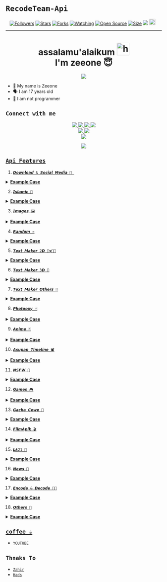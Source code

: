 # ```RecodeTeam-Api```
<p align="center">
<a href="https://github.com/PinoRecode/followers"><img title="Followers" src="https://img.shields.io/github/followers/PinoCoders?color=red&style=flat-square"></a>
<a href="https://github.com/PinoRecode/api-PinoCoders/stargazers/"><img title="Stars" src="https://img.shields.io/github/stars/PinoCoders/api-PinoCoders?color=blue&style=flat-square"></a>
<a href="https://github.com/PinoRecode/api-PinoCoders/network/members"><img title="Forks" src="https://img.shields.io/github/forks/PinoCoders/api-PinoCoders?color=red&style=flat-square"></a>
<a href="https://github.com/PinoRecode/api-PinoCoders/watchers"><img title="Watching" src="https://img.shields.io/github/watchers/PinoCoders/api-PinoCoders?label=Watchers&color=blue&style=flat-square"></a>
<a href="https://github.com/PinoRecode/Rest-api-RecodeTeam"><img title="Open Source" src="https://badges.frapsoft.com/os/v2/open-source.svg?v=103"></a>
<a href="https://github.com/PinoRecode/Rest-api-RecodeTeam/"><img title="Size" src="https://img.shields.io/github/repo-size/PinoCoders/Rest-api-RecodeTeam?style=flat-square&color=green"></a>
<a href="https://hits.seeyoufarm.com"><img src="https://hits.seeyoufarm.com/api/count/incr/badge.svg?url=https%3A%2F%2Fgithub.com%2FPinoCoders%2FRest-api-RecodeTeam&count_bg=%2379C83D&title_bg=%23555555&icon=probot.svg&icon_color=%2300FF6D&title=hits&edge_flat=false"/></a>
<a href="https://github.com/PinoRecode/Rest-api-RecodeTeam/graphs/commit-activity"><img height="20" src="https://img.shields.io/badge/Maintained%3F-yes-green.svg"></a>&nbsp;&nbsp;
</p>
<p align='center'>
    </p>

-------
<h1 align="center">assalamu'alaikum <img src="https://user-images.githubusercontent.com/1303154/88677602-1635ba80-d120-11ea-84d8-d263ba5fc3c0.gif" width="40px" alt="hi"><br>I'm zeeone 😇 </h1>
<p align="center">
  <img src="https://c.top4top.io/p_2069qnvob1.jpg" /></>
</p>

- 👼 My name is Zeeone 
- 🗣️ I am 17 years old 
- 🔭 I am not programmer

## ```Connect with me```
<p align="center">
  <a href="https://instagram.com/PinoCoders"><img src="https://img.shields.io/badge/Instagram-E4405F?style=for-the-badge&logo=instagram&logoColor=white"/> 
  <a href="https://wa.me/message/JBGU4J2DVYEDK1"><img src="https://img.shields.io/badge/WhatsApp-25D366?style=for-the-badge&logo=whatsapp&logoColor=white" />
  <a href="https://www.facebook.com/profile.php?id=100015526687857"><img src="https://img.shields.io/badge/Facebook-%234267B2.svg?&style=for-the-badge&logo=facebook&logoColor=white" />
  <a href="https://t.me/zeeoneee"><img src="https://img.shields.io/badge/Telegram-%230088cc.svg?&style=for-the-badge&logo=telegram&logoColor=white" /> <br>
  <a href="https://github.com/PinoRecode"><img src="https://img.shields.io/badge/-GitHub-black?style=flat-square&logo=github" /> 
  <a href="https://youtube.com/c/PINOMODZ"><img src="https://img.shields.io/youtube/channel/subscribers/UCdzWwbApjkyODby7_MoRYlA?style=social" /> <br>
  <a href="https://komarev.com/ghpvc/?username=PinoCoders&color=blue&style=flat-square&label=Profile+Dilihat"><img src="https://komarev.com/ghpvc/?username=PinoCoders&color=blue&style=flat-square&label=Profile+Dilihat" />

</p>

<p align="center">
  <a href="https://youtube.com/c/PINOMODZ"><img src="https://f.top4top.io/p_207542cfh1.jpg" />
</p>


## ```Api Features```

1. ```𝘿𝙤𝙬𝙣𝙡𝙤𝙖𝙙 & 𝙎𝙤𝙘𝙞𝙖𝙡 𝙈𝙚𝙙𝙞𝙖 🤳 ```
<details>

<summary> <b>Example Case</b></summary><br/>

```
Example Case:

case 'youtube_audio':  
      if (args.length < 1) return reply("Where's the link bro")
      if (!isUrl(args[0]) && !args[0].includes('youtu')) return reply('```Invalid link```')
      reply(lang.wait()) 
      anu = await fetchJson(`https://api-recodeteam.herokuapp.com/api/yutub/audio?url=${args[0]}&apikey=RecodeTeam`)
        ini_txt = `YT AUDIO HAS BEEN FOUND\n\n`
        ini_txt += `• Judul : ${anu.result.title}\n`
        ini_txt += `• Ext : mp3\n`
        ini_txt += `• Size : ${anu.result.filesize}\n\n_Tunggu beberapa menit video akan segera di kirimkan_`
        ini_txt2 = await getBuffer(anu.result.thumb)
        ini_txt3 = await getBuffer(anu.result.result)
      alpha.sendMessage(from, ini_txt2, image, { quoted: mek, caption: ini_txt })
      alpha.sendMessage(from, ini_txt3, audio, { mimetype: 'audio/mp4', quoted: mek, ptt:true})
      break

```
</details>

2. ```𝙄𝙨𝙡𝙖𝙢𝙞𝙘 🕌```

<details>

<summary> <b>Example Case</b></summary><br/>

```
Example Case:

case 'hadist_sahih':
      if (args.length < 1) return reply(`Usage: ${prefix + command} kitab|nomor\nExample : ${prefix + command} Bukhari|15`)
      get_args = args.join(" ").split("|")
      kitab = get_args[0]
      nomor = get_args[1]
      var hadist = await fetchJson('https://api-recodeteam.herokuapp.com/api/hadits?kitab=${kitab}&nomor=${nomor}&apikey=RecodeTeam')
      ini_result = hadist.result
         ini_txt = `Name : ${ini_result.name}\n`
         ini_txt += `Id : ${ini_result.id}\n`
         ini_txt += `Available : ${ini_result.availabel}\n`
         ini_txt += `Number : ${ini_result.contents.number}\n`
         ini_txt += `Arab : ${ini_result.contents.arab}\n`
         ini_txt += `Ind : ${ini_result.contents.id}`
      reply(ini_txt)
      break
```

</details>

3. ```𝙄𝙢𝙖𝙜𝙚𝙨 🖼️```

<details>

<summary> <b>Example Case</b></summary><br/>


```
Example Case:

case 'wallpaper_programming':
     get_result = await fetchJson(`https://api-recodeteam.herokuapp.com/api/wallpaper/teknologi?apikey=RecodeTeam`)
     get_result = get_result.result
     for (var x = 0; x <= 5; x++) {
     var ini_buffer = await getBuffer(get_result[x])
     await alpha.sendMessage(from, ini_buffer, image)
     }
     break

```
</details>

4. ```𝙍𝙖𝙣𝙙𝙤𝙢 ♒```

<details>

<summary> <b>Example Case</b></summary><br/>

```
Example Case:

case 'random_quote':
     ini_result = await fetchJson('https://api-recodeteam.herokuapp.com/api/randomquote?apikey=RecodeTeam')
     get_result = ini_result.result
        ini_txt = `${get_result.quotes}\n\n`
       ini_txt += `~ ${get_result.author}`
     reply(ini_txt)

```
</Details>

5. ```𝙏𝙚𝙭𝙩 𝙈𝙖𝙠𝙚𝙧 2𝘿 👩‍❤️‍💋‍👩```

<details>

<summary> <b>Example Case</b></summary><br/>

```
Example Case:

case 'maker_2d':
      if (args.length < 1) return reply(`Usage: ${prefix + command} teks\nExample : ${prefix + command} PinoCoders)
      teksnya = args.join(" ")
      ini_result = await fetchJson(`https://api-recodeteam.herokuapp.com/api/maker?text=${teksnya}&apikey=RecodeTeam`}
      get_result = ini_result.result
         ini_img = await getBuffer(get_result.results)
      alpha.sendMessage(from, ini_img, image,{quoted :mek, caption : 'Nih kak hasilnya'})
      break
```
</Details>

6. ```𝙏𝙚𝙭𝙩 𝙈𝙖𝙠𝙚𝙧 3𝘿 🏫```

<details>

<summary> <b>Example Case</b></summary><br/>

```
Example Case:

case 'maker_3d':
      if (args.length < 1) return reply(`Usage: ${prefix + command} teks\nExample : ${prefix + command} PinoCoders)
      teksnya = args.join(" ")
      ini_result = await fetchJson(`https://api-recodeteam.herokuapp.com/api/maker3d?text=${teksnya}&apikey=RecodeTeam`}
      get_result = ini_result.result
         ini_img = await getBuffer(get_result.results)
      alpha.sendMessage(from, ini_img, image,{quoted :mek, caption : 'Nih kak hasilnya'})
      break
```
</Details>

7. ```𝙏𝙚𝙭𝙩 𝙈𝙖𝙠𝙚𝙧 𝙊𝙩𝙝𝙚𝙧𝙨 👾```

<details>

<summary> <b>Example Case</b></summary><br/>

```
Example Case:

case 'sertifikat_ff':
      if (args.length < 1) return reply(`Usage: ${prefix + command} teks\nExample : ${prefix + command} PinoCoders)
      teksnya = args.join(" ")
      ini_result = await fetchJson(`api-RecodeTeam.herokuapp.com/api/maker/special/epep?text=${teksnya}&apikey=RecodeTeam`}
      get_result = ini_result.result
         ini_img = await getBuffer(get_result.results)
      alpha.sendMessage(from, ini_img, image,{quoted :mek, caption : 'Nih kak hasilnya'})
      break
```
</Details>

8. ```𝙋𝙝𝙤𝙩𝙤𝙤𝙭𝙮 🃏```

<details>

<summary> <b>Example Case</b></summary><br/>

```
Example Case:

case 'coffe_cup':
      if (args.length < 1) return reply(`Usage: ${prefix + command} teks\nExample : ${prefix + command} PinoCoders)
      teksnya = args.join(" ")
      ini_result = await fetchJson(`https://percobaannih.herokuapp.com/api/textmaker/senja?text=${teksnya}&theme=coffee-cup&apikey=RecodeTeam`}
      get_result = ini_result.result
         ini_img = await getBuffer(get_result.url)
      alpha.sendMessage(from, ini_img, image,{quoted :mek, caption : 'Nih kak hasilnya'})
      break
```
</Details>

9. ```𝘼𝙣𝙞𝙢𝙚 🃏```

<details>

<summary> <b>Example Case</b></summary><br/>

```
Example Case:

case 'manga':
      if (args.length < 1) return reply(`Example : ${prefix + command} naruto`)
      query = args.join(" ")
      var manga = await fetchJson('https://percobaannih.herokuapp.com/api/anime/kusonime?search=${query}&apikey=RecodeTeam')
      ini_result = manga.result
         ini_txt = `Title : ${ini_result.title}\n`
         ini_txt += `Title Japan : ${ini_result.title_jp}\n`
         ini_txt += `Genre : ${ini_result.genre}\n`
         ini_txt += `Season : ${ini_result.season}\n`
         ini_txt += `Producer : ${ini_result.producer}\n`
         ini_txt += `Type : ${ini_result.contents.number}\n`
         ini_txt += `Status : ${ini_result.availabel}\n`
         ini_txt += `Total Episode : ${ini_result.contents.number}\n`
         ini_txt += `Score : ${ini_result.contents.arab}\n`
         ini_txt += `Duration : ${ini_result.availabel}\n`
         ini_txt += `Release : ${ini_result.contents.number}\n`
         ini_txt += `Description : ${ini_result.contents.arab}`
         ini_txt2 = await getBuffer(ini_result.thumb)
      reply(ini_txt)
      break
```
</Details>

10. ```𝘼𝙨𝙪𝙥𝙖𝙣 𝙏𝙞𝙢𝙚𝙡𝙞𝙣𝙚 📽️```

<details>

<summary> <b>Example Case</b></summary><br/>

```
Example Case:

case 'asupan_santuy':
     ini_result = await fetchJson(`https://api-recodeteam.herokuapp.com/api/asupan/santuy?apikey=RecodeTeam`)
     get_result = ini_result.result
        ini_vid = await getBuffer(get_result.url)
     alpha.sendMessage(from, ini_vid, video, {mimetype: 'video/mp4',quoted:mek})
     break

```
</Details>

11. ```𝙉𝙎𝙁𝙒 👙```

<details>

<summary> <b>Example Case</b></summary><br/>

```
Example Case:

case 'nsfw_ass':
     ini_result = await fetchJson(`https://api-recodeteam.herokuapp.com/api/nsfw/ass?apikey=RecodeTeam`)
     get_result = ini_result.result
        ini_img = await getBuffer(get_result)
     alpha.sendMessage(from, ini_img, image, {quoted:mek})
     break

```
</Details>

12. ```𝙂𝙖𝙢𝙚𝙨 🎮```

<details>

<summary> <b>Example Case</b></summary><br/>

```
Example Case:

Untuk game memerlukan function jadi gua gk kasi example dulu

```
</Details>

13. ```𝙂𝙖𝙘𝙝𝙖 𝘾𝙚𝙬𝙚 👭```

<details>

<summary> <b>Example Case</b></summary><br/>

```
Example Case:

case 'cewe_vietnam':
     ini_result = await fetchJson(`https://api-recodeteam.herokuapp.com/api/cewe/vietnam?apikey=RecodeTeam`)
     get_result = ini_result.result
        ini_img = await getBuffer(get_result.url)
     alpha.sendMessage(from, ini_img, image, {quoted:mek})
     break

```
</Details>

14. ```𝙁𝙞𝙡𝙢𝘼𝙥𝙞𝙠 🎬```

<details>

<summary> <b>Example Case</b></summary><br/>

```
Example Case:

case 'cari_film':
      if (args.length < 1) return reply(`Example : ${prefix + command} Avengers)
      query = args.join(" ")
      get_result = await fetchJson(`https://api-recodeteam.herokuapp.com/api/filmapik/search?film=${query}&apikey=RecodeTeam`)
      for (var x = 0; x <= 1; x++) {
         ini_img = get_result[x].result.thumbnailPotrait
         ini_txt = `DATA BERHASIL DI TEMUKAN\n\n`
         ini_txt += ` Title : ${get_result[x].result.title}\n`
         ini_txt += `Rating :get_result[x].result.rating\n`
         ini_txt += `Episode : get_result[x].result.episode\n`
         ini_txt += `Id : get_result[x].result.movieId
         ini_txt += `Views : get_result[x].result.datails.views
         ini_txt += `Genre :get_result[x].result.datails.genre\n`
         ini_txt += `Duration :get_result[x].result.datails.duration\n`
         ini_txt += `Release :get_result[x].result.datails.release\n`
         ini_txt += `Total Eps. :get_result[x].result.datails.totalEpisodes\n`
         ini_txt += `Description :get_result[x].result.datails.description`
      await alpha.sendMessage(from, ini_img, image, {caption: ini_txt, quoted : mek})
      }
      break

```
</Details>

15. ```𝙇𝙠21 🎦```

<details>

<summary> <b>Example Case</b></summary><br/>

```
Example Case:

case 'lk21_tahun': //mencari film lk21 berdasarkan tahun
      if (args.length < 1) return reply(`Usage : ${prefix + command} Tahun\nExample : ${prefix + command} 2021)
      query = args.join(" ")
      get_result = await fetchJson(`https://api-recodeteam.herokuapp.com/api/lk21/year?tahun=${query}&apikey=RecodeTeam`)
      for (var x = 0; x <= 1; x++) {
         ini_img = get_result[x].result.result.thumbnail
         ini_txt = `DATA BERHASIL DI TEMUKAN\n\n`
         ini_txt += `Title : ${get_result[x].result.result.title}\n`
         ini_txt += `Rating :get_result[x].result.result.rating\n`
         ini_txt += `Genre :get_result[x].result.result.genre\n`
         ini_txt += `Duration :get_result[x].result.result.duration\n`
         ini_txt += `Quality :get_result[x].result.result.quality\n`
         ini_txt += `Trailer :get_result[x].result.result.trailer\n`
         ini_txt += `Watch :get_result[x].result.result.watch`
      await alpha.sendMessage(from, ini_img, image, {caption: ini_txt, quoted : mek})
      }
      break
```
</Details>

16. ```𝙉𝙚𝙬𝙨 📰```

<details>

<summary> <b>Example Case</b></summary><br/>

```
Example Case:

case 'republika': 
      if (args.length < 1) return reply(`Usage : ${prefix + command} jenis berita\nExample : ${prefix + command} ekonomi)
      query = args.join(" ")
      get_result = await fetchJson(`https://api-recodeteam.herokuapp.com/api/news/republika?type=${query}&apikey=RecodeTeam`)
      for (var x = 0; x <= 1; x++) {
         ini_txt = `DATA BERHASIL DI TEMUKAN\n\n`
         ini_txt += `Title : ${get_result[x].result.data.title}\n`
         ini_txt += `Link :get_result[x].result.data.link\n`
         ini_txt += `Isodate :get_result[x].result.data.isoDate\n`
         ini_txt += `Kategori :get_result[x].result.data.categories\n`
         ini_txt += `Creator :get_result[x].result.data.creator\n`
         ini_txt += `Description :get_result[x].result.data.description`
      reply(ini_txt)
      }
      break

```
</Details>

17. ```𝙀𝙣𝙘𝙤𝙙𝙚 & 𝘿𝙚𝙘𝙤𝙙𝙚 👨‍💻```

<details>

<summary> <b>Example Case</b></summary><br/>

```
Example Case:

case 'base64encode':
      if (args.length < 1) return reply(`Usage : ${prefix + command} teks\nExample : ${prefix + command} PinoCoders)
      query = args.join(" ")
      ini_result = await fetchJson(`https://api-recodeteam.herokuapp.com/api/base?apikey=RecodeTeam&type=base64&encode=${query}`)
      get_result = ini_result.result
         ini_txt = `Type : ${get_result.type}\n`
         ini_txt += `String : ${get_result.string}\n`
         ini_txt += `Encode : ${get_result.encode}`
      reply(ini_txt)
      break
```
</Details>

18. ```𝙊𝙩𝙝𝙚𝙧𝙨 🌋```

<details>

<summary> <b>Example Case</b></summary><br/>

```
Example Case:

case 'covid_word':
     ini_result = await fetchJson('https://api-recodeteam.herokuapp.com/api/covidworld?apikey=RecodeTeam')
     get_result = ini_result.result
        ini_txt = `C O V I D  W O R L D`
        ini_txt += `Total Case : ${get_result.totalCases}\n`
        ini_txt += `Deaths : ${get_result.deaths}\n`
        ini_txt += `Recovered : ${get_result.recovered}\n`
        ini_txt += `Active Cases : ${get_result.activeCases}\n`
        ini_txt += `Closed Cases : ${get_result.closedCases}\n`
        ini_txt += `lastUpdate : ${get_result.lastUpdate}`
     reply (ini_txt)
     break
```
</Details>

## ```coffee ☕```

- [`YOUTUBE`](https://youtube.com/c/PINOMODZ)

## ```Thnaks To```

- [`Zahir`]()
- [`Hads`]()
